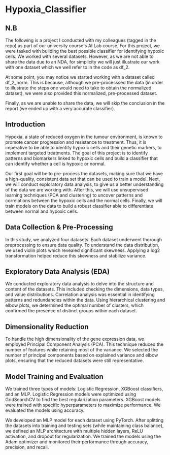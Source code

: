 # Hypoxia_Classifier

## N.B ##

The following is a project I conducted with my colleagues (tagged in the repo) as part of our university course's AI Lab course. For this project, we were tasked with building the best possible classifier for identifying hypoxic cells. We worked with several datasets. However, as we are not able to share the data due to an NDA, for simplicity we will just illustrate our work with one dataset which we well refer to in the code as df_2. 

At some point, you may notice we started working with a dataset called df_2_norm. This is because, although we pre-processsed the data (in order to illustrate the steps one would need to take to obtain the normalized dataset), we were also provided this normalized, pre-processed dataset. 

Finally, as we are unable to share the data, we will skip the conclusion in the report (we ended up with a very accurate classifier). 

## Introduction ##
<p>Hypoxia, a state of reduced oxygen in the tumour environment, is known to promote cancer progression and resistance to treatment. Thus, it is imperative to be able to identify hypoxic cells and their genetic markers, to implement targeted treatments. The goal of this project is to identify patterns and biomarkers linked to hypoxic cells and build a classifier that can identify whether a cell is hypoxic or normal.</p>

<p>Our first goal will be to pre-process the datasets, making sure that we have a high-quality, consistent data set that can be used to train a model. Next, we will conduct exploratory data analysis, to give us a better understanding of the data we are working with. After this, we will use unsupervised learning techniques (PCA and clustering) to uncover patterns and correlations between the hypoxic cells and the normal cells. Finally, we will train models on the data to build a robust classifier able to differentiate between normal and hypoxic cells.</p>

## Data Collection & Pre-Processing ##

<p>In this study, we analyzed four datasets. Each dataset underwent thorough preprocessing to ensure data quality. To understand the data distribution, we used violin plots which revealed significant skewness. Applying a log2 transformation helped reduce this skewness and stabilize variance.</p>

## Exploratory Data Analysis (EDA) ##
<p>We conducted exploratory data analysis to delve into the structure and content of the datasets. This included checking the dimensions, data types, and value distributions. Correlation analysis was essential in identifying patterns and redundancies within the data. Using hierarchical clustering and elbow plots, we determined the optimal number of clusters, which confirmed the presence of distinct groups within each dataset.</p>

## Dimensionality Reduction ##
<p>To handle the high dimensionality of the gene expression data, we employed Principal Component Analysis (PCA). This technique reduced the number of features while retaining most of the variance. We selected the number of principal components based on explained variance and elbow plots, ensuring that the reduced datasets were still representative.</p>

## Model Training and Evaluation ##
<p>We trained three types of models: Logistic Regression, XGBoost classifiers, and an MLP. Logistic Regression models were optimized using GridSearchCV to find the best regularization parameters. XGBoost models were trained with specific hyperparameters to maximize performance. We evaluated the models using accuracy.</p>

<p>We developed an MLP model for each dataset using PyTorch. After splitting the datasets into training and testing sets (while maintaining class balance), we defined an MLP architecture with multiple hidden layers, ReLU activation, and dropout for regularization. We trained the models using the Adam optimizer and monitored their performance through accuracy, precision, and recall.</p>



